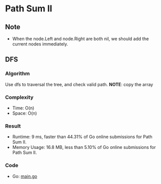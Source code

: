 # Path Sum II



## Note

- When the node.Left and node.Right are both nil, we should add the current nodes immediately.


## DFS



### Algorithm

Use dfs to traversal the tree, and check valid path.
**NOTE**: copy the array


### Complexity

- Time: O(n)
- Space: O(n)


### Result

- Runtime: 9 ms, faster than 44.31% of Go online submissions for Path Sum II.
- Memory Usage: 16.8 MB, less than 5.10% of Go online submissions for Path Sum II.


### Code

- Go: [main.go](#maingo)